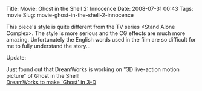 Title: Movie: Ghost in the Shell 2: Innocence
Date: 2008-07-31 00:43
Tags: movie
Slug: movie-ghost-in-the-shell-2-innocence

This piece's style is quite different from the TV series &lt;Stand Alone
Complex&gt;. The style is more serious and the CG effects are much more
amazing. Unfortunately the English words used in the film are so
difficult for me to fully understand the story...

Update:

Just found out that DreamWorks is working on "3D live-action motion
picture" of Ghost in the Shell!  
[DreamWorks to make 'Ghost' in 3-D][]

  [DreamWorks to make 'Ghost' in 3-D]: http://www.variety.com/article/VR1117984029.html?categoryid=13&cs=1&nid=2562
